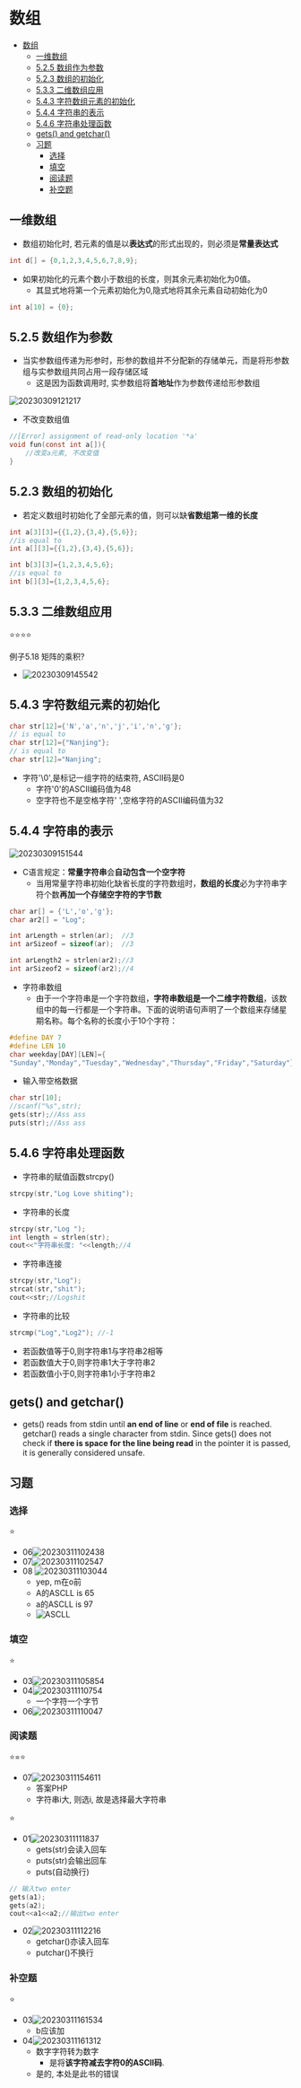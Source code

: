 # 数组

- [数组](#数组)
  - [一维数组](#一维数组)
  - [5.2.5 数组作为参数](#525-数组作为参数)
  - [5.2.3  数组的初始化](#523--数组的初始化)
  - [5.3.3 二维数组应用](#533-二维数组应用)
  - [5.4.3 字符数组元素的初始化](#543-字符数组元素的初始化)
  - [5.4.4 字符串的表示](#544-字符串的表示)
  - [5.4.6 字符串处理函数](#546-字符串处理函数)
  - [gets() and getchar()](#gets-and-getchar)
  - [习题](#习题)
    - [选择](#选择)
    - [填空](#填空)
    - [阅读题](#阅读题)
    - [补空题](#补空题)

## 一维数组

- 数组初始化时, 若元素的值是以**表达式**的形式出现的，则必须是**常量表达式**

```c
int d[] = {0,1,2,3,4,5,6,7,8,9};
```

- 如果初始化的元素个数小于数组的长度，则其余元素初始化为0值。
  - 其显式地将第一个元素初始化为0,隐式地将其余元素自动初始化为0

```c
int a[10] = {0};
```

## 5.2.5 数组作为参数

- 当实参数组传递为形参时，形参的数组并不分配新的存储单元，而是将形参数组与实参数组共同占用一段存储区域
  - 这是因为函数调用时, 实参数组将**首地址**作为参数传递给形参数组

![20230309121217](https://raw.githubusercontent.com/Logible/Image/main/note_image/20230309121217.png)

- 不改变数组值

```C
//[Error] assignment of read-only location '*a'
void fun(const int a[]){
    //改变a元素, 不改变值
}
```

## 5.2.3  数组的初始化

- 若定义数组时初始化了全部元素的值，则可以缺**省数组第一维的长度**

```c
int a[3][3]={{1,2},{3,4},{5,6}};
//is equal to
int a[][3]={{1,2},{3,4},{5,6}};

int b[3][3]={1,2,3,4,5,6};
//is equal to
int b[][3]={1,2,3,4,5,6};
```

## 5.3.3 二维数组应用

⭐⭐⭐⭐

例子5.18 矩阵的乘积?

- ![20230309145542](https://raw.githubusercontent.com/Logible/Image/main/note_image/20230309145542.png)

## 5.4.3 字符数组元素的初始化

```c
char str[12]={'N','a','n','j','i','n','g'};
// is equal to
char str[12]={"Nanjing"};
// is equal to
char str[12]="Nanjing";
```

- 字符'\0',是标记一组字符的结束符, ASCII码是0
  - 字符'0'的ASCII编码值为48
  - 空字符也不是空格字符' ',空格字符的ASCII编码值为32

## 5.4.4 字符串的表示

![20230309151544](https://raw.githubusercontent.com/Logible/Image/main/note_image/20230309151544.png)

- C语言规定：**常量字符串**会**自动包含一个空字符**
  - 当用常量字符串初始化缺省长度的字符数组时，**数组的长度**必为字符串字符个数**再加一个存储空字符的字节数**

```c
char ar[] = {'L','o','g'};
char ar2[] = "Log";

int arLength = strlen(ar);  //3
int arSizeof = sizeof(ar);  //3

int arLength2 = strlen(ar2);//3
int arSizeof2 = sizeof(ar2);//4
```

- 字符串数组
  - 由于一个字符串是一个字符数组，**字符串数组是一个二维字符数组**，该数组中的每一行都是一个字符串。下面的说明语句声明了一个数组来存储星期名称。每个名称的长度小于10个字符：

```c
#define DAY 7
#define LEN 10
char weekday[DAY][LEN]={
"Sunday","Monday","Tuesday","Wednesday","Thursday","Friday","Saturday"};
```

- 输入带空格数据

```c
char str[10];
//scanf("%s",str);
gets(str);//Ass ass
puts(str);//Ass ass
```

## 5.4.6 字符串处理函数

- 字符串的赋值函数strcpy()

```c
strcpy(str,"Log Love shiting");
```

- 字符串的长度

```c
strcpy(str,"Log ");
int length = strlen(str); 
cout<<"字符串长度: "<<length;//4
```

- 字符串连接

```c
strcpy(str,"Log");
strcat(str,"shit");
cout<<str;//Logshit
```

- 字符串的比较

```c
strcmp("Log","Log2"); //-1
```

- 若函数值等于0,则字符串1与字符串2相等
- 若函数值大于0,则字符串1大于字符串2
- 若函数值小于0,则字符串1小于字符串2

## gets() and getchar()

- gets() reads from stdin until **an end of line** or **end of file** is reached. getchar() reads a single character from stdin. Since gets() does not check if **there is space for the line being read** in the pointer it is passed, it is generally considered unsafe.

## 习题

### 选择

⭐

- 06![20230311102438](https://raw.githubusercontent.com/Logible/Image/main/note_image/20230311102438.png)
- 07![20230311102547](https://raw.githubusercontent.com/Logible/Image/main/note_image/20230311102547.png)
- 08 ![20230311103044](https://raw.githubusercontent.com/Logible/Image/main/note_image/20230311103044.png)
  - yep, m在o前
  - A的ASCLL is 65
  - a的ASCLL is 97
  - ![ASCLL](https://fastbitlab.com/wp-content/uploads/2022/05/Figure-1-15-1200x705.png)

### 填空

⭐

- 03![20230311105854](https://raw.githubusercontent.com/Logible/Image/main/note_image/20230311105854.png)
- 04![20230311110754](https://raw.githubusercontent.com/Logible/Image/main/note_image/20230311110754.png)
  - 一个字符一个字节
- 06![20230311110047](https://raw.githubusercontent.com/Logible/Image/main/note_image/20230311110047.png)

### 阅读题

⭐=⭐

- 07![20230311154611](https://raw.githubusercontent.com/Logible/Image/main/note_image/20230311154611.png)
  - 答案PHP
  - 字符串i大, 则选i, 故是选择最大字符串

⭐

- 01![20230311111837](https://raw.githubusercontent.com/Logible/Image/main/note_image/20230311111837.png)
  - gets(str)会读入回车
  - puts(str)会输出回车
  - puts(自动换行)

```c
// 输入two enter 
gets(a1); 
gets(a2);
cout<<a1<<a2;//输出two enter 
```

- 02![20230311112216](https://raw.githubusercontent.com/Logible/Image/main/note_image/20230311112216.png)
  - getchar()亦读入回车
  - putchar()不换行

### 补空题

⭐

- 03![20230311161534](https://raw.githubusercontent.com/Logible/Image/main/note_image/20230311161534.png)
  - b应该加
- 04![20230311161312](https://raw.githubusercontent.com/Logible/Image/main/note_image/20230311161312.png)
  - 数字字符转为数字
    - 是将**该字符减去字符0的ASCII码**.
  - 是的, 本处是此书的错误
